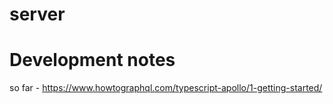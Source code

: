 # server

# Development notes
so far - https://www.howtographql.com/typescript-apollo/1-getting-started/
